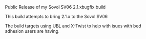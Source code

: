 Public Release of my Sovol SV06 2.1.xbugfix build

This build attempts to bring 2.1.x to the Sovol SV06

The build targets using UBL and X-Twist to help with isues with bed adhesion users are having.
